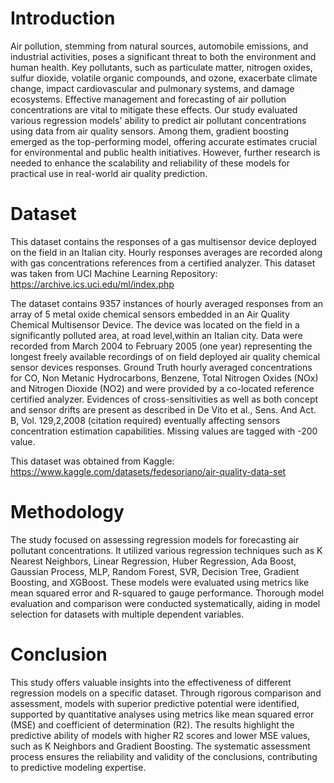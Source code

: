 # Introduction
Air pollution, stemming from natural sources, automobile emissions, and industrial activities, poses a significant threat to both the environment and human health. Key pollutants, such as particulate matter, nitrogen oxides, sulfur dioxide, volatile organic compounds, and ozone, exacerbate climate change, impact cardiovascular and pulmonary systems, and damage ecosystems. Effective management and forecasting of air pollution concentrations are vital to mitigate these effects. Our study evaluated various regression models' ability to predict air pollutant concentrations using data from air quality sensors. Among them, gradient boosting emerged as the top-performing model, offering accurate estimates crucial for environmental and public health initiatives. However, further research is needed to enhance the scalability and reliability of these models for practical use in real-world air quality prediction.

# Dataset
This dataset contains the responses of a gas multisensor device deployed on the field in an Italian city. Hourly responses averages are recorded along with gas concentrations references from a certified analyzer. This dataset was taken from UCI Machine Learning Repository: https://archive.ics.uci.edu/ml/index.php

The dataset contains 9357 instances of hourly averaged responses from an array of 5 metal oxide chemical sensors embedded in an Air Quality Chemical Multisensor Device. The device was located on the field in a significantly polluted area, at road level,within an Italian city. Data were recorded from March 2004 to February 2005 (one year) representing the longest freely available recordings of on field deployed air quality chemical sensor devices responses. Ground Truth hourly averaged concentrations for CO, Non Metanic Hydrocarbons, Benzene, Total Nitrogen Oxides (NOx) and Nitrogen Dioxide (NO2) and were provided by a co-located reference certified analyzer. Evidences of cross-sensitivities as well as both concept and sensor drifts are present as described in De Vito et al., Sens. And Act. B, Vol. 129,2,2008 (citation required) eventually affecting sensors concentration estimation capabilities. Missing values are tagged with -200 value.

This dataset was obtained from Kaggle: https://www.kaggle.com/datasets/fedesoriano/air-quality-data-set

# Methodology
The study focused on assessing regression models for forecasting air pollutant concentrations. It utilized various regression techniques such as K Nearest Neighbors, Linear Regression, Huber Regression, Ada Boost, Gaussian Process, MLP, Random Forest, SVR, Decision Tree, Gradient Boosting, and XGBoost. These models were evaluated using metrics like mean squared error and R-squared to gauge performance. Thorough model evaluation and comparison were conducted systematically, aiding in model selection for datasets with multiple dependent variables.

# Conclusion
This study offers valuable insights into the effectiveness of different regression models on a specific dataset. Through rigorous comparison and assessment, models with superior predictive potential were identified, supported by quantitative analyses using metrics like mean squared error (MSE) and coefficient of determination (R2). The results highlight the predictive ability of models with higher R2 scores and lower MSE values, such as K Neighbors and Gradient Boosting. The systematic assessment process ensures the reliability and validity of the conclusions, contributing to predictive modeling expertise.
